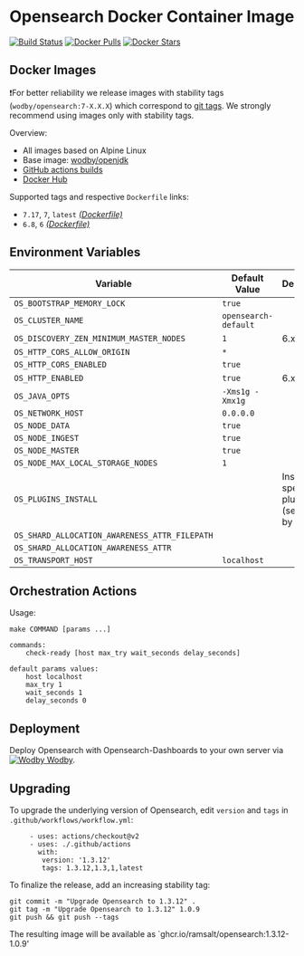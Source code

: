 # Opensearch Docker Container Image

[![Build Status](https://github.com/wodby/opensearch/workflows/Build%20docker%20image/badge.svg)](https://github.com/wodby/opensearch/actions)
[![Docker Pulls](https://img.shields.io/docker/pulls/wodby/opensearch.svg)](https://hub.docker.com/r/wodby/opensearch)
[![Docker Stars](https://img.shields.io/docker/stars/wodby/opensearch.svg)](https://hub.docker.com/r/wodby/opensearch)

## Docker Images

❗For better reliability we release images with stability tags (`wodby/opensearch:7-X.X.X`) which correspond to [git tags](https://github.com/wodby/opensearch/releases). We strongly recommend using images only with stability tags. 

Overview:

- All images based on Alpine Linux
- Base image: [wodby/openjdk](https://github.com/wodby/openjdk)
- [GitHub actions builds](https://github.com/wodby/opensearch/actions)
- [Docker Hub](https://hub.docker.com/r/wodby/opensearch)

Supported tags and respective `Dockerfile` links:

- `7.17`, `7`, `latest` [_(Dockerfile)_](https://github.com/wodby/opensearch/tree/master/Dockerfile)
- `6.8`, `6` [_(Dockerfile)_](https://github.com/wodby/opensearch/tree/master/Dockerfile)

## Environment Variables

| Variable                                      | Default Value           | Description                                    |
|-----------------------------------------------|-------------------------|------------------------------------------------|
| `OS_BOOTSTRAP_MEMORY_LOCK`                    | `true`                  |                                                |
| `OS_CLUSTER_NAME`                             | `opensearch-default` |                                                |
| `OS_DISCOVERY_ZEN_MINIMUM_MASTER_NODES`       | `1`                     | 6.x only                                       |
| `OS_HTTP_CORS_ALLOW_ORIGIN`                   | `*`                     |                                                |
| `OS_HTTP_CORS_ENABLED`                        | `true`                  |                                                |
| `OS_HTTP_ENABLED`                             | `true`                  | 6.x only                                       |
| `OS_JAVA_OPTS`                                | `-Xms1g -Xmx1g`         |                                                |
| `OS_NETWORK_HOST`                             | `0.0.0.0`               |                                                |
| `OS_NODE_DATA`                                | `true`                  |                                                |
| `OS_NODE_INGEST`                              | `true`                  |                                                |
| `OS_NODE_MASTER`                              | `true`                  |                                                |
| `OS_NODE_MAX_LOCAL_STORAGE_NODES`             | `1`                     |                                                |
| `OS_PLUGINS_INSTALL`                          |                         | Install specified plugins (separated by comma) |
| `OS_SHARD_ALLOCATION_AWARENESS_ATTR_FILEPATH` |                         |                                                |
| `OS_SHARD_ALLOCATION_AWARENESS_ATTR`          |                         |                                                |
| `OS_TRANSPORT_HOST`                           | `localhost`             |                                                |

## Orchestration Actions

Usage:
```
make COMMAND [params ...]
 
commands:
    check-ready [host max_try wait_seconds delay_seconds]
 
default params values:
    host localhost
    max_try 1
    wait_seconds 1
    delay_seconds 0
```

## Deployment

Deploy Opensearch with Opensearch-Dashboards to your own server via [![Wodby](https://www.google.com/s2/favicons?domain=wodby.com) Wodby](https://wodby.com/stacks/opensearch).

## Upgrading

To upgrade the underlying version of Opensearch, edit `version` and `tags` in `.github/workflows/workflow.yml`:

```
     - uses: actions/checkout@v2
     - uses: ./.github/actions
       with:
        version: '1.3.12'
        tags: 1.3.12,1.3,1,latest
```

To finalize the release, add an increasing stability tag:

```
git commit -m "Upgrade Opensearch to 1.3.12" .
git tag -m "Upgrade Opensearch to 1.3.12" 1.0.9
git push && git push --tags

```

The resulting image will be available as `ghcr.io/ramsalt/opensearch:1.3.12-1.0.9'
